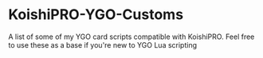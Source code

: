 # KoishiPRO-YGO-Customs
A list of some of my YGO card scripts compatible with KoishiPRO. Feel free to use these as a base if you're new to YGO Lua scripting
